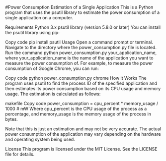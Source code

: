 #Power Consumption Estimation of a Single Application
This is a Python program that uses the psutil library to estimate the power consumption of a single application on a computer.

Requirements
Python 3.x
psutil library (version 5.8.0 or later)
You can install the psutil library using pip:

Copy code
pip install psutil
Usage
Open a command prompt or terminal.
Navigate to the directory where the power_consumption.py file is located.
Run the command python power_consumption.py your_application_name, where your_application_name is the name of the application you want to measure the power consumption of.
For example, to measure the power consumption of Google Chrome, you can run:

Copy code
python power_consumption.py chrome
How it Works
The program uses psutil to find the process ID of the specified application and then estimates its power consumption based on its CPU usage and memory usage. The estimation is calculated as follows:

makefile
Copy code
power_consumption = cpu_percent * memory_usage / 1000  # mW
Where cpu_percent is the CPU usage of the process as a percentage, and memory_usage is the memory usage of the process in bytes.

Note that this is just an estimation and may not be very accurate. The actual power consumption of the application may vary depending on the hardware and operating system being used.

License
This program is licensed under the MIT License. See the LICENSE file for details.
